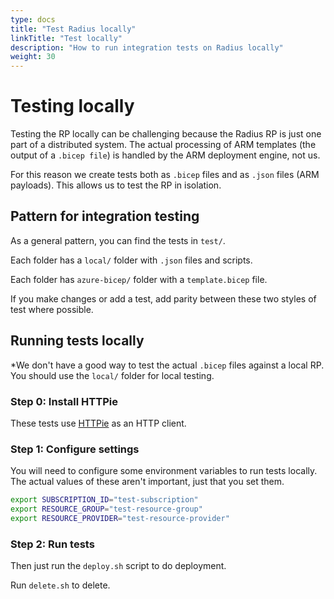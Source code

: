 ```yaml
---
type: docs
title: "Test Radius locally"
linkTitle: "Test locally"
description: "How to run integration tests on Radius locally"
weight: 30
---
```


# Testing locally

Testing the RP locally can be challenging because the Radius RP is just one part of a distributed system. The actual processing of ARM templates (the output of a `.bicep file`) is handled by the ARM deployment engine, not us.

For this reason we create tests both as `.bicep` files and as `.json` files (ARM payloads). This allows us to test the RP in isolation. 

## Pattern for integration testing

As a general pattern, you can find the tests in `test/`. 

Each folder has a `local/` folder with `.json` files and scripts.

Each folder has `azure-bicep/` folder with a `template.bicep` file. 

If you make changes or add a test, add parity between these two styles of test where possible. 

## Running tests locally

*We don't have a good way to test the actual `.bicep` files against a local RP. You should use the `local/` folder for local testing.

### Step 0: Install HTTPie

These tests use [HTTPie](https://httpie.io/) as an HTTP client.

### Step 1: Configure settings

You will need to configure some environment variables to run tests locally. The actual values of these aren't important, just that you set them.

```sh
export SUBSCRIPTION_ID="test-subscription"
export RESOURCE_GROUP="test-resource-group"
export RESOURCE_PROVIDER="test-resource-provider"
```

### Step 2: Run tests

Then just run the `deploy.sh` script to do deployment.

Run `delete.sh` to delete.